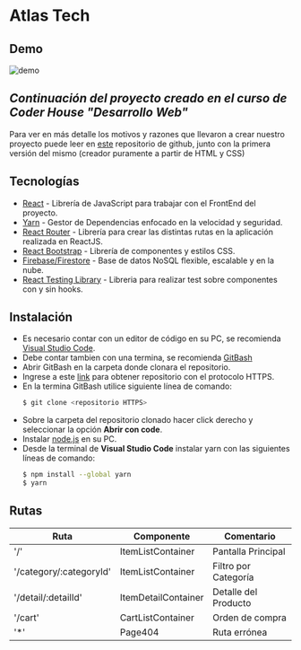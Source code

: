 # Atlas Tech

## Demo
![demo](https://user-images.githubusercontent.com/88438404/185408966-dcc9eaee-18a3-4340-87df-ff1b61bd20bd.gif)

## _Continuación del proyecto creado en el curso de Coder House "Desarrollo Web"_
Para ver en más detalle los motivos y razones que llevaron a crear nuestro proyecto puede leer en [este](https://github.com/JEmperador/coderHouse_desarrolloWeb) repositorio de github, junto con la primera versión del mismo (creador puramente a partir de HTML y CSS)

## Tecnologías
-   [React](https://reactjs.org/) - Librería de JavaScript para trabajar con el FrontEnd del proyecto.
-   [Yarn](https://yarnpkg.com/) - Gestor de Dependencias enfocado en la velocidad y seguridad.
-   [React Router](https://reactrouter.com/docs/en/v6) - Librería para crear las distintas rutas en la aplicación realizada en ReactJS.
-   [React Bootstrap](https://react-bootstrap.github.io/) - Librería de componentes y estilos CSS.
-   [Firebase/Firestore](https://firebase.google.com/docs/firestore/) - Base de datos NoSQL flexible, escalable y en la nube.
-   [React Testing Library](https://testing-library.com/docs/react-testing-library/intro/) - Libreria para realizar test sobre componentes con y sin hooks.

## Instalación
-   Es necesario contar con un editor de código en su PC, se recomienda [Visual Studio Code](https://code.visualstudio.com/).
-   Debe contar tambien con una termina, se recomienda [GitBash](https://git-scm.com/)
-   Abrir GitBash en la carpeta donde clonara el repositorio.
-   Ingrese a este [link](https://github.com/JEmperador/react_coderHouse.git) para obtener repositorio con el protocolo HTTPS.
-   En la termina GitBash utilice siguiente línea de comando:
    ```bash
    $ git clone <repositorio HTTPS>
    ```
-   Sobre la carpeta del repositorio clonado hacer click derecho y seleccionar la opción __Abrir con code__.
-   Instalar [node.js](https://nodejs.org/en/) en su PC.
-   Desde la terminal de __Visual Studio Code__ instalar yarn con las siguientes líneas de comando:
    ```bash
    $ npm install --global yarn
    $ yarn
    ```

## Rutas
| Ruta                    | Componente          | Comentario           |
|-------------------------|---------------------|----------------------|
| '/'                     | ItemListContainer   | Pantalla Principal   |
| '/category/:categoryId' | ItemListContainer   | Filtro por Categoría |
| '/detail/:detailId'     | ItemDetailContainer | Detalle del Producto |
| '/cart'                 | CartListContainer   | Orden de compra      |
| '*'                     | Page404             | Ruta errónea         |
